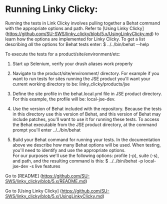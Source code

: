 # Running Linky Clicky:

Running the tests in Link Clicky involves pulling together a Behat command with the appropriate options and path. Refer to [Using Linky Clicky] (https://github.com/SU-SWS/linky_clicky/blob/5.x/UsingLinkyClicky.md) to learn how the options are implemented for Linky Clicky.
To get a list describing *all* the options for Behat tests enter:
$ ../../bin/behat --help


To execute the tests for a product/site/environment/etc:
1. Start up Selenium, verify your drush aliases work properly

1. Navigate to the product/site/environment/ directory.
For example if you want to run tests for sites running the JSE product you'll want your current working directory to be:
linky_clicky/products/jse

1. Define the site profile in the behat.local.yml file in JSE product directory.
For this example, the profile will be: local-jse-dev.

1. Use the version of Behat included with the repository.
Because the tests in this directory use this version of Behat, and this version of Behat may include patches, you'll want to use it for running these tests. To access the Behat executable from the JSE product directory, at the command prompt you'll enter ../../bin/behat

1. Build your Behat command for running your tests.
In the documentation above we describe how many Behat options will be used. When testing, you'll need to identify and use the appropriate options.  
For our purposes we'll use the following options: profile (-p), suite (-s), and path, and the resulting command is this:
$ ../../bin/behat -p local-jse-dev -s live features

Go to [README] (https://github.com/SU-SWS/linky_clicky/blob/5.x/README.md)


Go to [Using Linky Clicky] (https://github.com/SU-SWS/linky_clicky/blob/5.x/UsingLinkyClicky.md)

